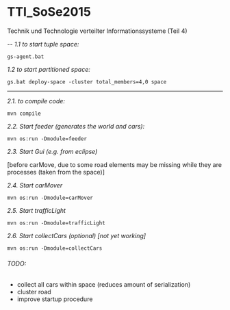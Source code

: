 # TTI_SoSe2015

Technik und Technologie verteilter Informationssysteme (Teil 4)

--
_1.1 to start tuple space:_

    gs-agent.bat

 _1.2 to start partitioned space:_

    gs.bat deploy-space -cluster total_members=4,0 space

***
	
_2.1. to compile code:_	

    mvn compile 	

_2.2. Start feeder (generates the world and cars):_

    mvn os:run -Dmodule=feeder

_2.3. Start Gui (e.g. from eclipse)_

[before carMove, due to some road elements may be missing while they are processes (taken from the space)]

_2.4. Start carMover_

    mvn os:run -Dmodule=carMover

_2.5. Start trafficLight_

    mvn os:run -Dmodule=trafficLight
	
_2.6. Start collectCars (optional) [not yet working]_

    mvn os:run -Dmodule=collectCars
	
	
###### TODO:
- collect all cars within space (reduces amount of serialization)
- cluster road
- improve startup procedure

